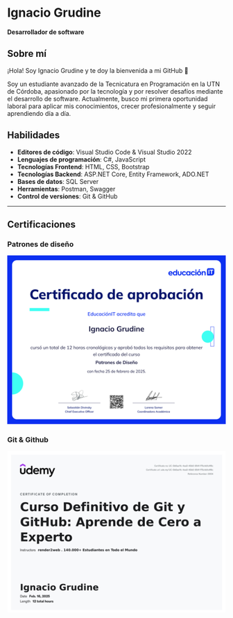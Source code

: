 # Ignacio Grudine

**Desarrollador de software** 

## Sobre mí

¡Hola! Soy Ignacio Grudine y te doy la bienvenida a mi GitHub 🤗

Soy un estudiante avanzado de la Tecnicatura en Programación en la UTN de Córdoba, apasionado por la tecnología y por resolver desafíos mediante el desarrollo de software. Actualmente, busco mi primera oportunidad laboral para aplicar mis conocimientos, crecer profesionalmente y seguir aprendiendo día a día.

## Habilidades

- **Editores de código**: Visual Studio Code & Visual Studio 2022
- **Lenguajes de programación**: C#, JavaScript
- **Tecnologías Frontend**: HTML, CSS, Bootstrap
- **Tecnologías Backend**: ASP.NET Core, Entity Framework, ADO.NET
- **Bases de datos**: SQL Server
- **Herramientas**: Postman, Swagger
- **Control de versiones**: Git & GitHub

---

## Certificaciones

### Patrones de diseño

![Certificado-Patrones-de-Diseño-EducaciónIT (1).png](Certificado-Patrones-de-Diseo-EducacinIT_(1).png)

### Git & Github

![image.png](Certificado-Git-Github-Udemy.png)
